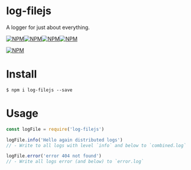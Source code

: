 # log-filejs

A logger for just about everything.

[![NPM](https://img.shields.io/npm/v/log-filejs.svg?style=flat-square)](https://nodei.co/npm/log-filejs/)[![NPM](https://img.shields.io/npm/dm/winston.svg?style=flat-square)](https://nodei.co/npm/log-filejs/)[![NPM](https://img.shields.io/travis/winstonjs/winston/master.svg?style=flat-square)](https://nodei.co/npm/log-filejs/)[![NPM](https://img.shields.io/david/winstonjs/winston.svg?style=flat-square)](https://nodei.co/npm/log-filejs/)

[![NPM](https://nodei.co/npm/log-filejs.png)](https://nodei.co/npm/log-filejs/)

# Install

```console
$ npm i log-filejs --save
```

# Usage

```js
const logFile = require('log-filejs')

logFile.info('Hello again distributed logs')
// - Write to all logs with level `info` and below to `combined.log` 

logFile.error('error 404 not found')
// - Write all logs error (and below) to `error.log`
```